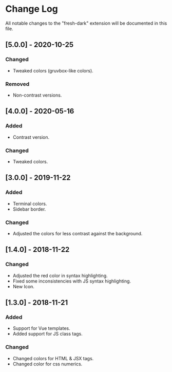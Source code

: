 # Change Log
All notable changes to the "fresh-dark" extension will be documented in this file.

## [5.0.0] - 2020-10-25
### Changed
- Tweaked colors (gruvbox-like colors).

### Removed
- Non-contrast versions.

## [4.0.0] - 2020-05-16
### Added
- Contrast version.

### Changed
- Tweaked colors.

## [3.0.0] - 2019-11-22
### Added
- Terminal colors.
- Sidebar border.

### Changed
- Adjusted the colors for less contrast against the background.

## [1.4.0] - 2018-11-22
### Changed
- Adjusted the red color in syntax highlighting.
- Fixed some inconsistencies with JS syntax highlighting.
- New Icon.

## [1.3.0] - 2018-11-21
### Added
- Support for Vue templates.
- Added support for JS class tags.

### Changed
- Changed colors for HTML & JSX tags.
- Changed color for css numerics.